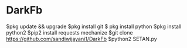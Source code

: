 # DarkFb 
$pkg update && upgrade
$pkg install git
$ pkg install python
$pkg install python2
$pip2 install requests mechanize
$git clone https://github.com/sandiwijayani1/DarkFb
$python2 SETAN.py
